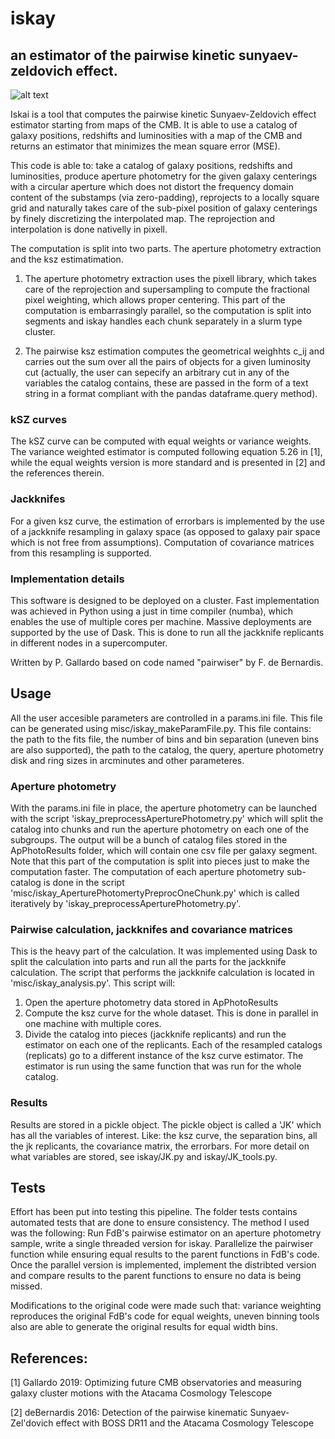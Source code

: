 # iskay
## an estimator of the pairwise kinetic sunyaev-zeldovich effect.

![alt text](https://raw.githubusercontent.com/patogallardo/iskay/master/imgs/cover.PNG "ksz diagram")

Iskai is a tool that computes the pairwise kinetic Sunyaev-Zeldovich effect estimator starting from maps of the CMB. It is able to use a catalog of galaxy positions, redshifts and luminosities with a map of the CMB and returns an estimator that minimizes the mean square error (MSE).

This code is able to: take a catalog of galaxy positions, redshifts and luminosities, produce aperture photometry for the given galaxy centerings with a circular aperture  which does not distort the frequency domain content of the substamps (via zero-padding), reprojects to a locally square grid and naturally takes care of the sub-pixel position of galaxy centerings by finely discretizing the interpolated map. The reprojection and interpolation is done nativelly in pixell.

The computation is split into two parts. The aperture photometry extraction and the ksz estimatimation.

1) The aperture photometry extraction uses the pixell library, which takes care of the reprojection and supersampling to compute the fractional pixel weighting, which allows proper centering. This part of the computation is embarrasingly parallel, so the computation is split into segments and iskay handles each chunk separately in a slurm type cluster.

2) The pairwise ksz estimation computes the geometrical weighhts c_ij and carries out the sum over all the pairs of objects for a given luminosity cut (actually, the user can sepecify an arbitrary cut in any of the variables the catalog contains, these are passed in the form of a text string in a format compliant with the pandas dataframe.query method). 

### kSZ curves

The kSZ curve can be computed with equal weights or variance weights. The variance weighted estimator is computed following equation 5.26 in [1], while the equal weights version is more standard and is presented in [2] and the references therein.

### Jackknifes
For a given ksz curve, the estimation of errorbars is implemented by the use of a jackknife resampling in galaxy space (as opposed to galaxy pair space which is not free from assumptions). Computation of covariance matrices from this resampling is supported. 

### Implementation details
This software is designed to be deployed on a cluster. Fast implementation was achieved in Python using a just in time compiler (numba), which enables the use of multiple cores per machine. Massive deployments are supported by the use of Dask. This is done to run all the jackknife replicants in different nodes in a supercomputer.

Written by P. Gallardo based on code named "pairwiser" by F. de Bernardis.

## Usage

All the user accesible parameters are controlled in a params.ini file. This file can be generated using misc/iskay_makeParamFile.py. This file contains: the path to the fits file, the number of bins and bin separation (uneven bins are also supported), the path to the catalog, the query, aperture photometry disk and ring sizes in arcminutes and other parameteres.

### Aperture photometry
With the params.ini file in place, the aperture photometry can be launched with the script 'iskay_preprocessAperturePhotometry.py' which will split the catalog into chunks and run the aperture photometry on each one of the subgroups. The output will be a bunch of catalog files stored in the ApPhotoResults folder, which will contain one csv file per galaxy segment. Note that this part of the computation is split into pieces just to make the computation faster. The computation of each aperture photometry sub-catalog is done in the script 'misc/iskay_AperturePhotomertyPreprocOneChunk.py' which is called iteratively by 'iskay_preprocessAperturePhotometry.py'.

### Pairwise calculation, jackknifes and covariance matrices

This is the heavy part of the calculation. It was implemented using Dask to split the calculation into parts and run all the parts for the jackknife calculation. The script that performs the jackknife calculation is located in 'misc/iskay_analysis.py'. This script will:

1) Open the aperture photometry data stored in ApPhotoResults
2) Compute the ksz curve for the whole dataset. This is done in parallel in one machine with multiple cores.
3) Divide the catalog into pieces (jackknife replicants) and run the estimator on each one of the replicants. Each of the resampled catalogs (replicats) go to a different instance of the ksz curve estimator. The estimator is run using the same function that was run for the whole catalog.

### Results

Results are stored in a pickle object. The pickle object is called a 'JK' which has all the variables of interest. Like: the ksz curve, the separation bins, all the jk replicants, the covariance matrix, the errorbars. For more detail on what variables are stored, see iskay/JK.py and iskay/JK_tools.py.

## Tests

Effort has been put into testing this pipeline. The folder tests contains automated tests that are done to ensure consistency. The method I used was the following: Run FdB's pairwise estimator on an aperture photometry sample, write a single threaded version for iskay. Parallelize the pairwiser function while ensuring equal results to the parent functions in FdB's code. Once the parallel version is implemented, implement the distribted version and compare results to the parent functions to ensure no data is being missed.

Modifications to the original code were made such that: variance weighting reproduces the original FdB's code for equal weights, uneven binning tools also are able to generate the original results for equal width bins.

## References:
[1] Gallardo 2019: Optimizing future CMB observatories and measuring galaxy cluster motions with the Atacama Cosmology Telescope

[2] deBernardis 2016: Detection of the pairwise kinematic Sunyaev-Zel'dovich effect with BOSS DR11 and the Atacama Cosmology Telescope
